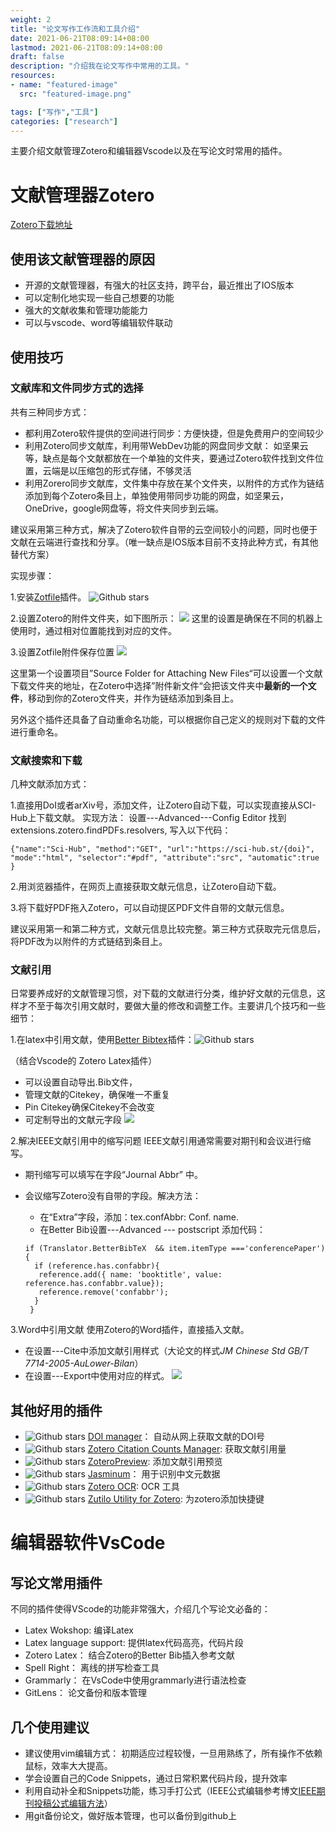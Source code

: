 ```yaml
---
weight: 2
title: "论文写作工作流和工具介绍"
date: 2021-06-21T08:09:14+08:00
lastmod: 2021-06-21T08:09:14+08:00
draft: false
description: "介绍我在论文写作中常用的工具。"
resources:
- name: "featured-image"
  src: "featured-image.png"

tags: ["写作","工具"]
categories: ["research"]
---
```


主要介绍文献管理Zotero和编辑器Vscode以及在写论文时常用的插件。

<!--more-->

# 文献管理器Zotero
[Zotero下载地址](https://www.zotero.org/download/)

## 使用该文献管理器的原因

- 开源的文献管理器，有强大的社区支持，跨平台，最近推出了IOS版本
- 可以定制化地实现一些自己想要的功能
- 强大的文献收集和管理功能能力
- 可以与vscode、word等编辑软件联动

## 使用技巧
### 文献库和文件同步方式的选择
共有三种同步方式：
- 都利用Zotero软件提供的空间进行同步：方便快捷，但是免费用户的空间较少
- 利用Zotero同步文献库，利用带WebDev功能的网盘同步文献： 如坚果云等，缺点是每个文献都放在一个单独的文件夹，要通过Zotero软件找到文件位置，云端是以压缩包的形式存储，不够灵活
- 利用Zorero同步文献库，文件集中存放在某个文件夹，以附件的方式作为链结添加到每个Zotero条目上，单独使用带同步功能的网盘，如坚果云，OneDrive，google网盘等，将文件夹同步到云端。

建议采用第三种方式，解决了Zotero软件自带的云空间较小的问题，同时也便于文献在云端进行查找和分享。（唯一缺点是IOS版本目前不支持此种方式，有其他替代方案）

实现步骤：

1.安装[Zotfile](https://github.com/jlegewie/zotfile)插件。 ![Github stars](https://img.shields.io/github/stars/jlegewie/zotfile.svg)

2.设置Zotero的附件文件夹，如下图所示：
![](https://pic.rgsc.top/2021-06-21-f167567e-2021-06-21_08-38.png)
这里的设置是确保在不同的机器上使用时，通过相对位置能找到对应的文件。

3.设置Zotfile附件保存位置
![](https://pic.rgsc.top/2021-06-21-cf629919-zotfile.png)

这里第一个设置项目”Source Folder for Attaching New Files“可以设置一个文献下载文件夹的地址，在Zotero中选择”附件新文件“会把该文件夹中**最新的一个文件**，移动到你的Zotero文件夹，并作为链结添加到条目上。

另外这个插件还具备了自动重命名功能，可以根据你自己定义的规则对下载的文件进行重命名。

### 文献搜索和下载
几种文献添加方式：

1.直接用DoI或者arXiv号，添加文件，让Zotero自动下载，可以实现直接从SCI-Hub上下载文献。
实现方法：
设置---Advanced---Config Editor
找到extensions.zotero.findPDFs.resolvers, 写入以下代码：
```
{"name":"Sci-Hub", "method":"GET", "url":"https://sci-hub.st/{doi}", "mode":"html", "selector":"#pdf", "attribute":"src", "automatic":true }
```

2.用浏览器插件，在网页上直接获取文献元信息，让Zotero自动下载。

3.将下载好PDF拖入Zotero，可以自动提区PDF文件自带的文献元信息。

建议采用第一和第二种方式，文献元信息比较完整。第三种方式获取完元信息后，将PDF改为以附件的方式链结到条目上。

### 文献引用

日常要养成好的文献管理习惯，对下载的文献进行分类，维护好文献的元信息，这样才不至于每次引用文献时，要做大量的修改和调整工作。主要讲几个技巧和一些细节：

1.在latex中引用文献，使用[Better Bibtex](https://github.com/retorquere/zotero-better-bibtex)插件：![Github stars](https://img.shields.io/github/stars/retorquere/zotero-better-bibtex.svg)

（结合Vscode的 Zotero Latex插件）
- 可以设置自动导出.Bib文件，
- 管理文献的Citekey，确保唯一不重复
- Pin Citekey确保Citekey不会改变
- 可定制导出的文献元字段
![](https://pic.rgsc.top/2021-06-21-012f903c-2021-06-21_09-30.png)

2.解决IEEE文献引用中的缩写问题
IEEE文献引用通常需要对期刊和会议进行缩写。
- 期刊缩写可以填写在字段“Journal Abbr” 中。

- 会议缩写Zotero没有自带的字段。解决方法：

   - 在“Extra”字段，添加：tex.confAbbr: Conf. name.
   - 在Better Bib设置---Advanced --- postscript 添加代码：
   ```
   if (Translator.BetterBibTeX	&& item.itemType ==='conferencePaper') {
     if (reference.has.confabbr){
      reference.add({ name: 'booktitle', value: reference.has.confabbr.value});  
      reference.remove('confabbr'); 
     }
    }
    ```

3.Word中引用文献
使用Zotero的Word插件，直接插入文献。
- 在设置---Cite中添加文献引用样式（大论文的样式*JM Chinese Std GB/T 7714-2005-AuLower-Bilan*）
- 在设置---Export中使用对应的样式。
![](https://pic.rgsc.top/2021-06-21-a9da48ab-2021-06-21_09-49.png)

## 其他好用的插件
- ![Github stars](https://img.shields.io/github/stars/bwiernik/zotero-shortdoi.svg) [DOI manager](https://github.com/bwiernik/zotero-shortdoi)： 自动从网上获取文献的DOI号
- ![Github stars](https://img.shields.io/github/stars/eschnett/zotero-citationcounts.svg) [Zotero Citation Counts Manager](https://github.com/eschnett/zotero-citationcounts): 获取文献引用量
- ![Github stars](https://img.shields.io/github/stars/dcartertod/zotero-plugins.svg) [ZoteroPreview](https://github.com/dcartertod/zotero-plugins): 添加文献引用预览
- ![Github stars](https://img.shields.io/github/stars/l0o0/jasminum.svg) [Jasminum](https://github.com//l0o0/jasminum)： 用于识别中文元数据
- ![Github stars](https://img.shields.io/github/stars/UB-Mannheim/zotero-ocr.svg) [Zotero OCR](https://github.com/UB-Mannheim/zotero-ocr): OCR 工具
- ![Github stars](https://img.shields.io/github/stars/wshanks/Zutilo.svg) [Zutilo Utility for Zotero](https://github.com/wshanks/Zutilo): 为zotero添加快捷键


# 编辑器软件VsCode
## 写论文常用插件
不同的插件使得VScode的功能非常强大，介绍几个写论文必备的：
- Latex Wokshop: 编译Latex
- Latex language support: 提供latex代码高亮，代码片段
- Zotero Latex： 结合Zotero的Better Bib插入参考文献
- Spell Right： 离线的拼写检查工具
- Grammarly： 在VsCode中使用grammarly进行语法检查
- GitLens： 论文备份和版本管理

## 几个使用建议
- 建议使用vim编辑方式：
初期适应过程较慢，一旦用熟练了，所有操作不依赖鼠标，效率大大提高。
- 学会设置自己的Code Snippets，通过日常积累代码片段，提升效率
- 利用自动补全和Snippets功能，练习手打公式（IEEE公式编辑参考博文[IEEE期刊投稿公式编辑方法](https://blog.nicegeek.tech/posts/how-to-edit-equation-for-ieee/)）
- 用git备份论文，做好版本管理，也可以备份到github上